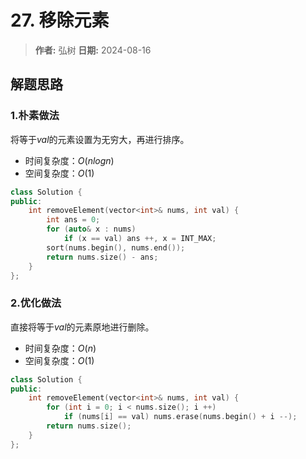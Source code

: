 # 27. 移除元素

> **作者:** 弘树
> **日期:** 2024-08-16

## 解题思路
### 1.朴素做法

将等于$val$的元素设置为无穷大，再进行排序。

- 时间复杂度：$O(nlogn)$
- 空间复杂度：$O(1)$

```C++
class Solution {
public: 
    int removeElement(vector<int>& nums, int val) {
        int ans = 0;
        for (auto& x : nums)
            if (x == val) ans ++, x = INT_MAX;
        sort(nums.begin(), nums.end());
        return nums.size() - ans;
    }
};
```

### 2.优化做法

直接将等于$val$的元素原地进行删除。

- 时间复杂度：$O(n)$
- 空间复杂度：$O(1)$

```C++
class Solution {
public: 
    int removeElement(vector<int>& nums, int val) {
        for (int i = 0; i < nums.size(); i ++)
            if (nums[i] == val) nums.erase(nums.begin() + i --);
        return nums.size();
    }
};
```